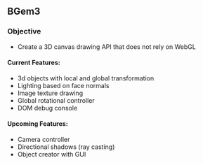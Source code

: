 ## BGem3
### Objective
+ Create a 3D canvas drawing API that does not rely on WebGL

#### Current Features:
+ 3d objects with local and global transformation
+ Lighting based on face normals
+ Image texture drawing
+ Global rotational controller
+ DOM debug console

#### Upcoming Features:
+ Camera controller
+ Directional shadows (ray casting)
+ Object creator with GUI
